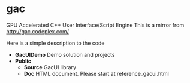 # gac


GPU Accelerated C++ User Interface/Script Engine
This is a mirror from http://gac.codeplex.com/

Here is a simple description to the code
* **GacUIDemo** Demo solution and projects
* **Public** 
    * **Source** GacUI library
    * **Doc** HTML document. Please start at reference_gacui.html